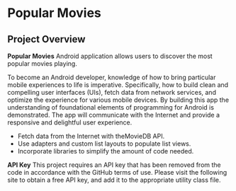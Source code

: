 # Popular Movies

## Project Overview
**Popular Movies** Android application allows users to discover the most popular movies playing.

To become an Android developer, knowledge of how to bring particular mobile experiences to life is imperative. Specifically, how to build clean and compelling user interfaces (UIs), fetch data from network services, and optimize the experience for various mobile devices. By building this app the understanding of foundational elements of programming for Android is demonstrated. The app will communicate with the Internet and provide a responsive and delightful user experience.

- Fetch data from the Internet with theMovieDB API.
- Use adapters and custom list layouts to populate list views.
- Incorporate libraries to simplify the amount of code needed.

**API Key** This project requires an API key that has been removed from the code in accordance with the GitHub terms of use. Please visit the following site to obtain a free API key, and add it to the appropriate utility class file.

